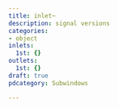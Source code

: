 ```yaml
---
title: inlet~
description: signal versions
categories:
- object
inlets:
  1st: {}
outlets:
  1st: {}
draft: true
pdcategory: Subwindows

---
```



